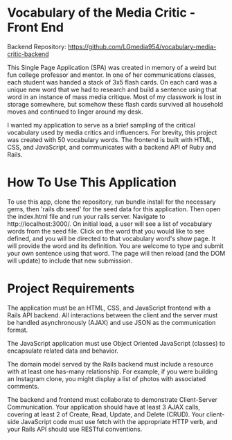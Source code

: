 # Vocabulary of the Media Critic - Front End

Backend Repository: https://github.com/LGmedia954/vocabulary-media-critic-backend

This Single Page Application (SPA) was created in memory of a weird but fun college professor and mentor. In one of her communications classes, each student was handed a stack of 3x5 flash cards. On each card was a unique new word that we had to research and build a sentence using that word in an instance of mass media critique. Most of my classwork is lost in storage somewhere, but somehow these flash cards survived all household moves and continued to linger around my desk.

I wanted my application to serve as a brief sampling of the critical vocabulary used by media critics and influencers. For brevity, this project was created with 50 vocabulary words. The frontend is built with HTML, CSS, and JavaScript, and communicates with a backend API of Ruby and Rails.

# How To Use This Application

To use this app, clone the repository, run bundle install for the necessary gems, then 'rails db:seed' for the seed data for this application. Then open the index.html file and run your rails server. Navigate to http://localhost:3000/. On initial load, a user will see a list of vocabulary words from the seed file. Click on the word that you would like to see defined, and you will be directed to that vocabulary word's show page. It will provide the word and its definition. You are welcome to type and submit your own sentence using that word. The page will then reload (and the DOM will update) to include that new submission.

# Project Requirements

The application must be an HTML, CSS, and JavaScript frontend with a Rails API backend. All interactions between the client and the server must be handled asynchronously (AJAX) and use JSON as the communication format.

The JavaScript application must use Object Oriented JavaScript (classes) to encapsulate related data and behavior.

The domain model served by the Rails backend must include a resource with at least one has-many relationship. For example, if you were building an Instagram clone, you might display a list of photos with associated comments.

The backend and frontend must collaborate to demonstrate Client-Server Communication. Your application should have at least 3 AJAX calls, covering at least 2 of Create, Read, Update, and Delete (CRUD). Your client-side JavaScript code must use fetch with the appropriate HTTP verb, and your Rails API should use RESTful conventions.
